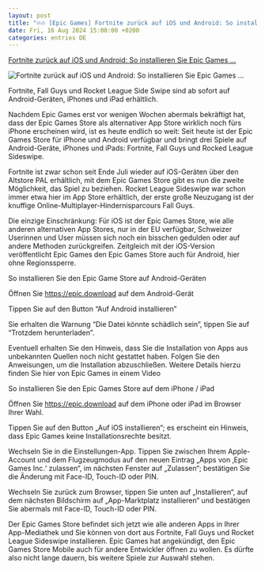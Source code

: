 ```yaml
---
layout: post
title: "🔥🔥 [Epic Games] Fortnite zurück auf iOS und Android: So installieren Sie Epic Games ..."
date: Fri, 16 Aug 2024 15:00:00 +0200
categories: entries DE
---
```

[Fortnite zurück auf iOS und Android: So installieren Sie Epic Games ...](https://www.pcwelt.de/article/2429020/fortnite-zuruck-auf-ios-und-android-so-installieren-sie-epic-games-store-mobile.html)

![Fortnite zurück auf iOS und Android: So installieren Sie Epic Games ...](https://www.pcwelt.de/wp-content/uploads/2024/08/epic_games_store_ios_release_de.jpg?quality=50&strip=all&w=1024)

Fortnite, Fall Guys und Rocket League Side Swipe sind ab sofort auf Android-Geräten, iPhones und iPad erhältlich.

Nachdem Epic Games erst vor wenigen Wochen abermals bekräftigt hat, dass der Epic Games Store als alternativer App Store wirklich noch fürs iPhone erscheinen wird, ist es heute endlich so weit: Seit heute ist der Epic Games Store für iPhone und Android verfügbar und bringt drei Spiele auf Android-Geräte, iPhones und iPads: Fortnite, Fall Guys und Rocked League Sideswipe.

Fortnite ist zwar schon seit Ende Juli wieder auf iOS-Geräten über den Altstore PAL erhältlich, mit dem Epic Games Store gibt es nun die zweite Möglichkeit, das Spiel zu beziehen. Rocket League Sideswipe war schon immer etwa hier im App Store erhältlich, der erste große Neuzugang ist der knuffige Online-Multiplayer-Hindernisparcours Fall Guys.

Die einzige Einschränkung: Für iOS ist der Epic Games Store, wie alle anderen alternativen App Stores, nur in der EU verfügbar, Schweizer Userinnen und User müssen sich noch ein bisschen gedulden oder auf andere Methoden zurückgreifen. Zeitgleich mit der iOS-Version veröffentlicht Epic Games den Epic Games Store auch für Android, hier ohne Regionssperre.

So installieren Sie den Epic Game Store auf Android-Geräten

Öffnen Sie https://epic.download auf dem Android-Gerät

Tippen Sie auf den Button “Auf Android installieren”

Sie erhalten die Warnung “Die Datei könnte schädlich sein”, tippen Sie auf “Trotzdem herunterladen”.

Eventuell erhalten Sie den Hinweis, dass Sie die Installation von Apps aus unbekannten Quellen noch nicht gestattet haben. Folgen Sie den Anweisungen, um die Installation abzuschließen. Weitere Details hierzu finden Sie hier von Epic Games in einem Video

So installieren Sie den Epic Games Store auf dem iPhone / iPad

Öffnen Sie https://epic.download auf dem iPhone oder iPad im Browser Ihrer Wahl.

Tippen Sie auf den Button „Auf iOS installieren“; es erscheint ein Hinweis, dass Epic Games keine Installationsrechte besitzt.

Wechseln Sie in die Einstellungen-App. Tippen Sie zwischen Ihrem Apple-Account und dem Flugzeugmodus auf den neuen Eintrag „Apps von ‚Epic Games Inc.‘ zulassen“, im nächsten Fenster auf „Zulassen“; bestätigen Sie die Änderung mit Face-ID, Touch-ID oder PIN.

Wechseln Sie zurück zum Browser, tippen Sie unten auf „Installieren“, auf dem nächsten Bildschirm auf „App-Marktplatz installieren“ und bestätigen Sie abermals mit Face-ID, Touch-ID oder PIN.

Der Epic Games Store befindet sich jetzt wie alle anderen Apps in Ihrer App-Mediathek und Sie können von dort aus Fortnite, Fall Guys und Rocket League Sideswipe installieren. Epic Games hat angekündigt, den Epic Games Store Mobile auch für andere Entwickler öffnen zu wollen. Es dürfte also nicht lange dauern, bis weitere Spiele zur Auswahl stehen.

